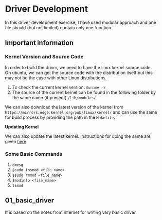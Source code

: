 # Driver Development
In this driver development exercise, I have used modular approach and one file should (but not limited) contain only one function.

## Important information

### Kernel Version and Source Code
In order to build the driver, we need to have the linux kernel source code. On ubuntu, we can get the source code with the distribution itself but this may not be the case with other Linux distributions. 

1. To check the current kernel version: `$uname -r`
2. The source of the current kernel can be found in the following folder by the same name (if present) `/lib/modules/`

We can also download the latest version of the kernel from `https://mirrors.edge.kernel.org/pub/linux/kernel/` and can use the same for build process by providing the path in the `Makefile`.

**Updating Kernel**

We can also update the latest kernel. Instructions for doing the same are given [here](./updaet_latest_kernel.md). 

### Some Basic Commands 

1. `dmesg`
2. `$sudo insmod <file_name>`
3. `$sudo rmmod <file_name>`
4. `$modinfo <file_name>`
5. `lsmod`

## 01_basic_driver
It is based on the notes from internet for writing very basic driver.
